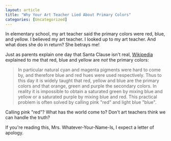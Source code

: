 ```yaml
---
layout: article
title: "Why Your Art Teacher Lied About Primary Colors"
categories: [Uncategorized]
---
```

In elementary school, my art teacher said the primary colors were red, blue, and yellow. I believed my art teacher. I looked up to my art teacher. And what does she do in return? She betrays me!

Just as parents explain one day that Santa Clause isn't real, <a href="http://en.wikipedia.org/wiki/Secondary_color" title="Secondary Color">Wikipedia</a> explained to me that red, blue and yellow are <em>not</em> the primary colors:

<blockquote>In particular natural cyan and magenta pigments were hard to come by, and therefore blue and red hues were used respectively. Thus to this day it is widely taught that red, yellow and blue are the primary colors and that orange, green and purple the secondary colors. In reality it is impossible to obtain a saturated green by mixing blue and yellow or a saturated purple by mixing blue and red. This practical problem is often solved by calling pink "red" and light blue "blue".</blockquote>

Calling pink "red"? What has the world come to? Don't art teachers think we can handle the truth?

If you're reading this, Mrs. Whatever-Your-Name-Is, I expect a letter of apology.
